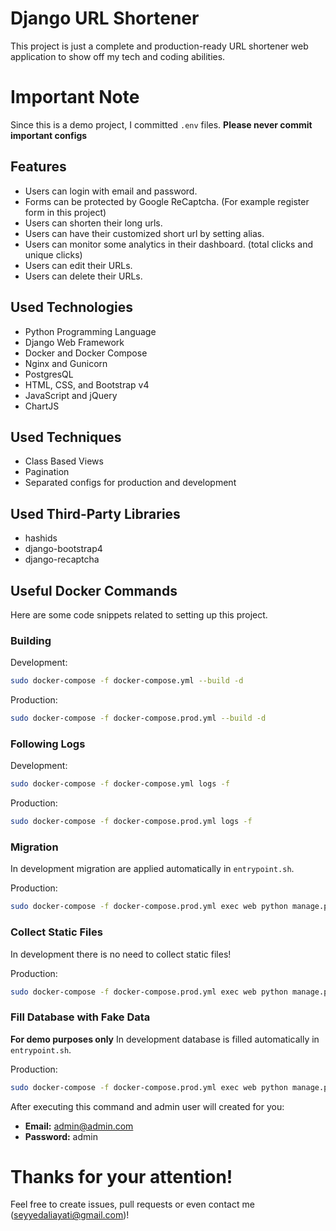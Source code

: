 # Django URL Shortener
This project is just a complete and production-ready URL shortener web application to show off my tech and coding abilities.

# Important Note
Since this is a demo project, I committed `.env` files. **Please never commit important configs**

## Features
- Users can login with email and password.
- Forms can be protected by Google ReCaptcha. (For example register form in this project)
- Users can shorten their long urls.
- Users can have their customized short url by setting alias.
- Users can monitor some analytics in their dashboard. (total clicks and unique clicks)
- Users can edit their URLs.
- Users can delete their URLs.

## Used Technologies
- Python Programming Language
- Django Web Framework
- Docker and Docker Compose
- Nginx and Gunicorn
- PostgresQL
- HTML, CSS, and Bootstrap v4
- JavaScript and jQuery
- ChartJS

## Used Techniques
- Class Based Views
- Pagination
- Separated configs for production and development

## Used Third-Party Libraries
- hashids
- django-bootstrap4
- django-recaptcha


## Useful Docker Commands
Here are some code snippets related to setting up this project.

### Building
Development:
```bash
sudo docker-compose -f docker-compose.yml --build -d
```
Production:
```bash
sudo docker-compose -f docker-compose.prod.yml --build -d
```
### Following Logs
Development:
```bash
sudo docker-compose -f docker-compose.yml logs -f
```
Production:
```bash
sudo docker-compose -f docker-compose.prod.yml logs -f
```
### Migration
In development migration are applied automatically in `entrypoint.sh`.

Production:
```bash
sudo docker-compose -f docker-compose.prod.yml exec web python manage.py migrate
```
### Collect Static Files
In development there is no need to collect static files!

Production:
```bash
sudo docker-compose -f docker-compose.prod.yml exec web python manage.py collectstatic --noinput --clear
```
### Fill Database with Fake Data
**For demo purposes only**
In development database is filled automatically in `entrypoint.sh`.

Production:
```bash
sudo docker-compose -f docker-compose.prod.yml exec web python manage.py fill_db
```

After executing this command and admin user will created for you:

- **Email:** admin@admin.com
- **Password:** admin

# Thanks for your attention!
Feel free to create issues, pull requests or even contact me (seyyedaliayati@gmail.com)!

